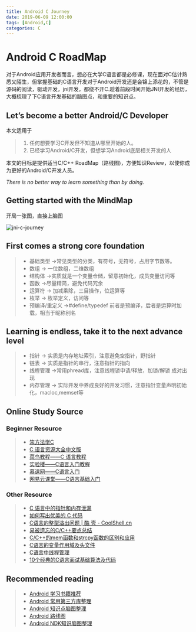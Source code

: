 ```yaml
---
title: Android C Journey
date: 2019-06-09 12:00:00
tags: [Android,C]
categories: C 
---
```


# Android C RoadMap

对于Android应用开发者而言，想必在大学C语言都是必修课，现在面对C估计熟悉又陌生，但掌握基础的C语言开发对于Android开发还是会锦上添花的，不管是源码的阅读，驱动开发，jni开发，都绕不开C.趁着前段时间开始JNI开发的经历，大概梳理了下C语言开发基础的脑图点，和重要的知识点。  

## Let’s become a better Android/C Developer

本文适用于

> 1. 任何想要学习C开发但不知道从哪里开始的人。
> 2. 已经学习Android/C开发，但想学习Android底层相关开发的人

本文的目标是提供适当C/C++ RoadMap（路线图)，方便知识Review，以使你成为更好的Android/C开发人员。

 *There is no better way to learn something than by doing.*

## **Getting started with the MindMap**

开局一张图，直接上脑图

![jni-c-journey](<https://lairdli.top/images/jni-c-journey.png>)

<!--more-->

## First comes  a strong core foundation 

>- 基础类型 ->常见类型的分类，有符号，无符号，占用字节数等。
>- 数组 -> 一位数组，二维数组
>- 结构体 ->实质就是一个变量仓储，留意初始化，成员变量访问等
>- 函数 ->尽量精简，避免代码冗余
>- 运算符 -> 加减乘除，三目操作，位运算等
>- 枚举 -> 枚举定义，访问等
>- 预编译/重定义  ->#define/typedef 前者是预编译，后者是运算时加载，相当于昵称别名

## Learning is endless, take it to the next advance level

>- 指针  ->  实质是内存地址索引，注意避免空指针，野指针
>- 链表  -> 实质是指针的串行，注意指针的指向
>- 线程管理 ->常用phread库，注意线程锁申请/释放，加锁/解锁 成对出现
>- 内存管理 -> 实际开发中养成良好的开发习惯，注意指针变量声明初始化，macloc,memset等

## Online Study Source

### Beginner Resource

> - [笨方法学C](https://www.gitbook.com/book/wizardforcel/lcthw/details)
> - [C 语言资源大全中文版](<https://github.com/jobbole/awesome-c-cn>)
> - [菜鸟教程——C 语言教程](https://link.zhihu.com/?target=http%3A//www.runoob.com/cprogramming/c-tutorial.html)
> - [实验楼——C语言入门教程 ](https://link.zhihu.com/?target=https%3A//www.shiyanlou.com/courses/57)
> - [慕课网——C语言入门 ](https://link.zhihu.com/?target=http%3A//www.imooc.com/learn/249)
> - [网易云课堂——C语言基础入门 ](https://link.zhihu.com/?target=http%3A//study.163.com/course/introduction/1003030021.htm%23/courseDetail)

### Other Resource

>- [C 语言中的指针和内存泄漏](https://link.zhihu.com/?target=http%3A//www.ibm.com/developerworks/cn/aix/library/au-toughgame/)
>- [如何写出优美的 C 代码](https://link.zhihu.com/?target=http%3A//www.ibm.com/developerworks/cn/linux/l-cn-cobject/index.html)
>- [C语言的整型溢出问题 | 酷 壳 - CoolShell.cn](https://link.zhihu.com/?target=http%3A//coolshell.cn/articles/11466.html)
>- [易被遗忘的C/C++要点总结](https://link.zhihu.com/?target=http%3A//www.jianshu.com/p/14e8c549600c)
>- [C/C++的mem函数和strcpy函数的区别和应用](https://link.zhihu.com/?target=http%3A//zcheng.ren/2016/08/15/memcpySeries/%3Fqqdrsign%3D005a4)
>- [C语言的变量作用域及头文件](https://link.zhihu.com/?target=http%3A//blog.csdn.net/ts_54eagle/article/details/4418627)
>- [C语言中线程管理](<https://www.cnblogs.com/dongsheng/p/4184153.html>)
>- [10个经典的C语言面试基础算法及代码](https://link.zhihu.com/?target=http%3A//www.codeceo.com/article/10-c-interview-algorithm.html)
>

## Recommended reading

>- [Android 学习书籍推荐](<https://lairdli.top/2018/05/25/Android-Book-Recomendations/>)
>- [Android 常用第三方库整理](<https://lairdli.top/2019/02/25/Android-3rd-Libs/>)
>- [Android 知识点脑图整理](<https://lairdli.top/2019/01/30/Android-Journey/>)
>- [Android 路线图](<https://lairdli.top/2019/05/19/Android-RoadMap/>)
>- [Android NDK知识脑图整理](<https://lairdli.top/2019/06/01/Android-NDK-RoadMap/>)
